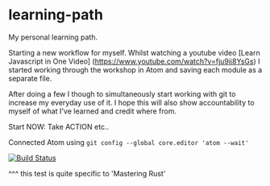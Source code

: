 # learning-path
My personal learning path.

Starting a new workflow for myself. Whilst watching a youtube video [Learn Javascript in One Video] (https://www.youtube.com/watch?v=fju9ii8YsGs) I started working through the workshop in Atom and saving each module as a separate file.

After doing a few I though to simultaneously start working with git to increase my everyday use of it. I hope this will also show accountability to myself of what I've learned and credit where from.

Start NOW: Take ACTION etc..

Connected Atom using ```git config --global core.editor 'atom --wait'```

[![Build Status](https://travis-ci.org/bunnybooboo/learning-path.svg?branch=master)](https://travis-ci.org/bunnybooboo/learning-path)

^^^ this test is quite specific to 'Mastering Rust'
